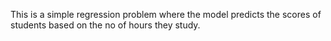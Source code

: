 This is a simple regression problem where the model predicts the scores of students based on the no of hours they study.
